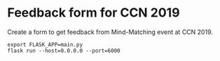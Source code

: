 # Feedback form for CCN 2019

Create a form to get feedback from Mind-Matching event at CCN 2019.

```
export FLASK_APP=main.py
flask run --host=0.0.0.0 --port=6000
```